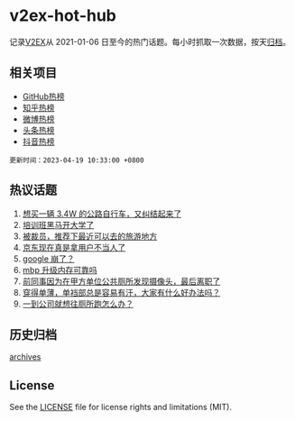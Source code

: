 # v2ex-hot-hub

 记录[V2EX](https://www.v2ex.com/)从 2021-01-06 日至今的热门话题。每小时抓取一次数据，按天[归档](archives)。
 
 ## 相关项目

- [GitHub热榜](https://github.com/snaildev/github-hot-hub)
- [知乎热榜](https://github.com/snaildev/zhihu-hot-hub)
- [微博热榜](https://github.com/snaildev/weibo-hot-hub)
- [头条热榜](https://github.com/snaildev/toutiao-hot-hub)
- [抖音热榜](https://github.com/snaildev/douyin-hot-hub)


 `更新时间：2023-04-19 10:33:00 +0800`

## 热议话题

1. [想买一辆 3.4W 的公路自行车，又纠结起来了](https://www.v2ex.com/t/933545)
1. [培训班黑马开大学了](https://www.v2ex.com/t/933468)
1. [被裁员，推荐下最近可以去的旅游地方](https://www.v2ex.com/t/933498)
1. [京东现在真是拿用户不当人了](https://www.v2ex.com/t/933403)
1. [google 崩了？](https://www.v2ex.com/t/933636)
1. [mbp 升级内存可靠吗](https://www.v2ex.com/t/933378)
1. [前同事因为在甲方单位公共厕所发现摄像头，最后离职了](https://www.v2ex.com/t/933631)
1. [穿得单薄，单裆部总是容易有汗，大家有什么好办法吗？](https://www.v2ex.com/t/933388)
1. [一到公司就想往厕所跑怎么办？](https://www.v2ex.com/t/933623)

## 历史归档

[archives](archives)

## License

See the [LICENSE](LICENSE) file for license rights and limitations (MIT).

